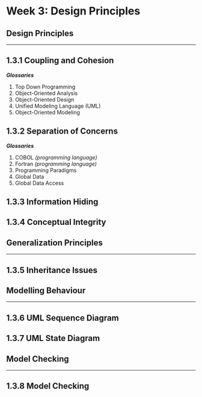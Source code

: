 # Week 3: Design Principles

## Design Principles

---

## 1.3.1 Coupling and Cohesion

***Glossaries***

1. Top Down Programming
2. Object-Oriented Analysis
3. Object-Oriented Design
4. Unified Modeling Language (UML)  
5. Object-Oriented Modeling  

## 1.3.2 Separation of Concerns

***Glossaries***

1. COBOL *(programming language)*
2. Fortran *(programming language)*
3. Programming Paradigms
4. Global Data
5. Global Data Access  

## 1.3.3 Information Hiding

## 1.3.4 Conceptual Integrity

## Generalization Principles

---

## 1.3.5 Inheritance Issues

## Modelling Behaviour

---

## 1.3.6 UML Sequence Diagram

## 1.3.7 UML State Diagram

## Model Checking

---
## 1.3.8 Model Checking